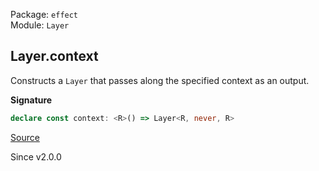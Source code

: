 Package: `effect`<br />
Module: `Layer`<br />

## Layer.context

Constructs a `Layer` that passes along the specified context as an
output.

**Signature**

```ts
declare const context: <R>() => Layer<R, never, R>
```

[Source](https://github.com/Effect-TS/effect/tree/main/packages/effect/src/Layer.ts#L253)

Since v2.0.0